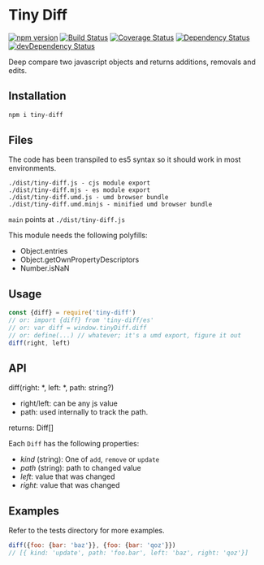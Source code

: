 # Tiny Diff

[![npm version][npm-badge]][npm-url]
[![Build Status][travis-badge]][travis-url]
[![Coverage Status][coveralls-badge]][coveralls-url]
[![Dependency Status][dependency-badge]][dependency-url]
[![devDependency Status][devDependency-badge]][devDependency-url]

Deep compare two javascript objects and returns additions, removals and edits.

## Installation

```sh
npm i tiny-diff
```

## Files

The code has been transpiled to es5 syntax so it should work in most environments.

```
./dist/tiny-diff.js - cjs module export
./dist/tiny-diff.mjs - es module export
./dist/tiny-diff.umd.js - umd browser bundle
./dist/tiny-diff.umd.minjs - minified umd browser bundle
```

`main` points at `./dist/tiny-diff.js`

This module needs the following polyfills:

* Object.entries
* Object.getOwnPropertyDescriptors
* Number.isNaN

## Usage

```js
const {diff} = require('tiny-diff')
// or: import {diff} from 'tiny-diff/es'
// or: var diff = window.tinyDiff.diff
// or: define(...) // whatever; it's a umd export, figure it out
diff(right, left)
```

## API

diff(right: *, left: *, path: string?)

* right/left: can be any js value
* path: used internally to track the path.

returns: Diff[]

Each `Diff` has the following properties:

* _kind_ (string): One of `add`, `remove` or `update`
* _path_ (string): path to changed value
* _left_: value that was changed
* _right_: value that was changed

## Examples

Refer to the tests directory for more examples.

```js
diff({foo: {bar: 'baz'}}, {foo: {bar: 'qoz'}})
// [{ kind: 'update', path: 'foo.bar', left: 'baz', right: 'qoz'}]
```

[npm-badge]: https://badge.fury.io/js/tiny-diff.svg
[npm-url]: https://badge.fury.io/js/tiny-diff
[travis-badge]: https://travis-ci.org/tswaters/tiny-diff.svg?branch=master
[travis-url]: https://travis-ci.org/tswaters/tiny-diff
[coveralls-badge]: https://coveralls.io/repos/github/tswaters/tiny-diff/badge.svg?branch=master
[coveralls-url]: https://coveralls.io/github/tswaters/tiny-diff?branch=master
[dependency-badge]: https://david-dm.org/tswaters/tiny-diff.svg
[dependency-url]: https://david-dm.org/tswaters/tiny-diff
[devDependency-badge]: https://david-dm.org/tswaters/tiny-diff/dev-status.svg
[devDependency-url]: https://david-dm.org/tswaters/tiny-diff?type=dev
